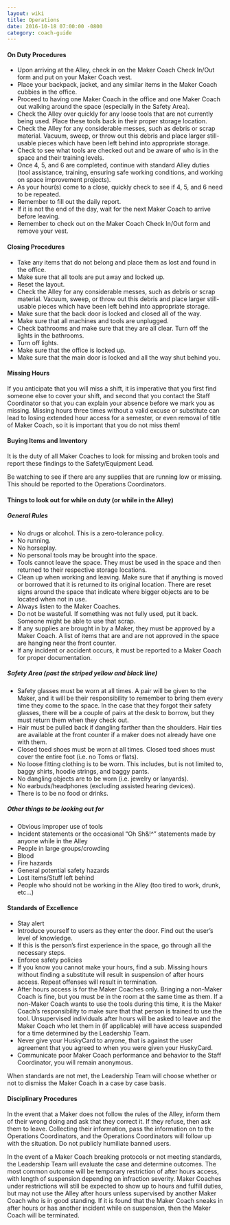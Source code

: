 ```yaml
---
layout: wiki
title: Operations
date: 2016-10-18 07:00:00 -0800
category: coach-guide
---
```


#### On Duty Procedures

- Upon arriving at the Alley, check in on the Maker Coach Check In/Out form and
put on your Maker Coach vest.
- Place your backpack, jacket, and any similar items in the Maker Coach cubbies in
the office.
- Proceed to having one Maker Coach in the office and one Maker Coach out walking
around the space (especially in the Safety Area).
- Check the Alley over quickly for any loose tools that are not currently being
used. Place these tools back in their proper storage location.
- Check the Alley for any considerable messes, such as debris or scrap material.
Vacuum, sweep, or throw out this debris and place larger still-usable pieces
which have been left behind into appropriate storage.
- Check to see what tools are checked out and be aware of who is in the space and
their training levels.
- Once 4, 5, and 6 are completed, continue with standard Alley duties (tool
assistance, training, ensuring safe working conditions, and working on space
improvement projects).
- As your hour(s) come to a close, quickly check to see if 4, 5, and 6 need to be
repeated.
- Remember to fill out the daily report.
- If it is not the end of the day, wait for the next Maker Coach to arrive before
leaving.
- Remember to check out on the Maker Coach Check In/Out form and remove your vest.

#### Closing Procedures

- Take any items that do not belong and place them as lost and found in the
office.
- Make sure that all tools are put away and locked up.
- Reset the layout.
- Check the Alley for any considerable messes, such as debris or scrap material.
Vacuum, sweep, or throw out this debris and place larger still-usable pieces
which have been left behind into appropriate storage.
- Make sure that the back door is locked and closed all of the way.
- Make sure that all machines and tools are unplugged.
- Check bathrooms and make sure that they are all clear. Turn off the lights in
the bathrooms.
- Turn off lights.
- Make sure that the office is locked up.
- Make sure that the main door is locked and all the way shut behind you.

#### Missing Hours

If you anticipate that you will miss a shift, it is imperative that you first
find someone else to cover your shift, and second that you contact the Staff
Coordinator so that you can explain your absence before we mark you as missing.
Missing hours three times without a valid excuse or substitute can lead to
losing extended hour access for a semester, or even removal of title of Maker
Coach, so it is important that you do not miss them!

#### Buying Items and Inventory

It is the duty of all Maker Coaches to look for missing and broken tools and
report these findings to the Safety/Equipment Lead.

Be watching to see if there are any supplies that are running low or missing.
This should be reported to the Operations Coordinators.

#### Things to look out for while on duty (or while in the Alley)

##### General Rules

- No drugs or alcohol. This is a zero-tolerance policy.
- No running.
- No horseplay.
- No personal tools may be brought into the space.
- Tools cannot leave the space. They must be used in the space and then returned
to their respective storage locations.
- Clean up when working and leaving. Make sure that if anything is moved or
borrowed that it is returned to its original location. There are reset signs
around the space that indicate where bigger objects are to be located when not
in use.
- Always listen to the Maker Coaches.
- Do not be wasteful. If something was not fully used, put it back. Someone might
be able to use that scrap.
- If any supplies are brought in by a Maker, they must be approved by a Maker
Coach. A list of items that are and are not approved in the space are hanging
near the front counter.
- If any incident or accident occurs, it must be reported to a Maker Coach for
proper documentation.

##### Safety Area (*past the striped yellow and black line*)

- Safety glasses must be worn at all times. A pair will be given to the Maker, and
it will be their responsibility to remember to bring them every time they come
to the space. In the case that they forgot their safety glasses, there will be a
couple of pairs at the desk to borrow, but they must return them when they check
out.
- Hair must be pulled back if dangling farther than the shoulders. Hair ties are
available at the front counter if a maker does not already have one with them.
- Closed toed shoes must be worn at all times. Closed toed shoes must cover the
entire foot (i.e. no Toms or flats).
- No loose fitting clothing is to be worn. This includes, but is not limited to,
baggy shirts, hoodie strings, and baggy pants.
- No dangling objects are to be worn (i.e. jewelry or lanyards).
- No earbuds/headphones (excluding assisted hearing devices).
- There is to be no food or drinks.

##### Other things to be looking out for

- Obvious improper use of tools
- Incident statements or the occasional “Oh Sh&!^” statements made by anyone while
in the Alley
- People in large groups/crowding
- Blood
- Fire hazards
- General potential safety hazards
- Lost items/Stuff left behind
- People who should not be working in the Alley (too tired to work, drunk, etc…)

#### Standards of Excellence

- Stay alert
- Introduce yourself to users as they enter the door. Find out the user’s level of
knowledge.
- If this is the person’s first experience in the space, go through all the
necessary steps.
- Enforce safety policies
- If you know you cannot make your hours, find a sub. Missing hours without
finding a substitute will result in suspension of after hours access. Repeat
offenses will result in termination.
- After hours access is for the Maker Coaches only. Bringing a non-Maker Coach is
fine, but you must be in the room at the same time as them. If a non-Maker Coach
wants to use the tools during this time, it is the Maker Coach’s responsibility
to make sure that that person is trained to use the tool. Unsupervised
individuals after hours will be asked to leave and the Maker Coach who let them
in (if applicable) will have access suspended for a time determined by the
Leadership Team.
- Never give your HuskyCard to anyone, that is against the user agreement that you
agreed to when you were given your HuskyCard.
- Communicate poor Maker Coach performance and behavior to the Staff Coordinator,
you will remain anonymous.

When standards are not met, the Leadership Team will choose whether or not to
dismiss the Maker Coach in a case by case basis.

#### Disciplinary Procedures

In the event that a Maker does not follow the rules of the Alley, inform them of
their wrong doing and ask that they correct it. If they refuse, then ask them to
leave. Collecting their information, pass the information on to the Operations
Coordinators, and the Operations Coordinators will follow up with the situation.
Do not publicly humiliate banned users.


In the event of a Maker Coach breaking protocols or not meeting standards, the
Leadership Team will evaluate the case and determine outcomes. The most common
outcome will be temporary restriction of after hours access, with length of
suspension depending on infraction severity. Maker Coaches under restrictions
will still be expected to show up to hours and fulfill duties, but may not use
the Alley after hours unless supervised by another Maker Coach who is in good
standing. If it is found that the Maker Coach sneaks in after hours or has
another incident while on suspension, then the Maker Coach will be terminated.
